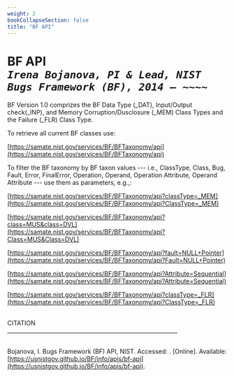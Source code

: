 ```yaml
---
weight: 2
bookCollapseSection: false
title: "BF API"
---
```

# BF API <br/>_`Irena Bojanova, PI & Lead, NIST Bugs Framework (BF), 2014 – ~~~~`_

BF Version 1.0 comprizes the BF Data Type (_DAT), Input/Output check(_INP), and Memory Corruption/Dusclosure (_MEM) Class Types and the Failure (_FLR) Class Type.

To retrieve all current BF classes use:

[https://samate.nist.gov/services/BF/BFTaxonomy/api](https://samate.nist.gov/services/BF/BFTaxonomy/api)

To filter the BF taxonomy by BF taxon values --- i.e., ClassType, Class, Bug, Fault, Error, FinalError, Operation, Operand, Operation Attribute, Operand Attribute --- use them as parameters, e.g.,:
<!-- site -->

[https://samate.nist.gov/services/BF/BFTaxonomy/api?classType=_MEM](https://samate.nist.gov/services/BF/BFTaxonomy/api?ClassType=_MEM)

[https://samate.nist.gov/services/BF/BFTaxonomy/api?class=MUS&class=DVL](https://samate.nist.gov/services/BF/BFTaxonomy/api?Class=MUS&Class=DVL)

[https://samate.nist.gov/services/BF/BFTaxonomy/api?fault=NULL+Pointer](https://samate.nist.gov/services/BF/BFTaxonomy/api?Fault=NULL+Pointer)

[https://samate.nist.gov/services/BF/BFTaxonomy/api?Attribute=Sequential](https://samate.nist.gov/services/BF/BFTaxonomy/api?Attribute=Sequential)

[https://samate.nist.gov/services/BF/BFTaxonomy/api?classType=_FLR](https://samate.nist.gov/services/BF/BFTaxonomy/api?ClassType=_FLR)

</br>
CITATION </br>
_____________________________________________________________</br></br>

Bojanova, I. Bugs Framework (BF) API, NIST. Accessed: <span id="currentDate"></span>. [Online]. Available: [https://usnistgov.github.io/BF/info/apis/bf-api](https://usnistgov.github.io/BF/info/apis/bf-api).
</br></br>

<!-- The BF _MEM ClassType can be accesses from here: [https://samate.nist.gov/BF/api/_MEM/](https://samate.nist.gov/BF/api/_mem/) -->
<!-- samate-internal.nist.gov/BF/api/cve/CVE-111 -->

<!-- [BF%20_MEM.xml] (https://data.nist.gov/od/ds/ark:/88434/mds2-3048/BF/XML/BF.xml)
[BF.xml.sha256] (https://data.nist.gov/od/ds/ark:/88434/mds2-3048/BF/XML/BF.xml.sha256)

[BF%20_MEM.json] (https://data.nist.gov/od/ds/ark:/88434/mds2-3048/BF/JSON/BF%20_MEM.json)
[BF%20_MEM.json.sha256] (https://data.nist.gov/od/ds/ark:/88434/mds2-3048/BF/JSON/BF%20_MEM.json.sha256)

[BF%20_MEM.pdf] (https://data.nist.gov/od/ds/ark:/88434/mds2-3048/BF/Graphs/BF%20_MEM.pdf)
[BF%20_MEM.pdf.sha256] (https://data.nist.gov/od/ds/ark:/88434/mds2-3048/BF/Graphs/BF%20_MEM.pdf.sha256)

[BF%20_MEM%20-%20CWE2BF%20by%20Operation%20.pdf] (https://data.nist.gov/od/ds/ark:/88434/mds2-3048/BF/CWE2BF/BF%20_MEM%20-%20CWE2BF%20by%20Operation%20.pdf)

[BF%20_MEM%20-%20CWE2BF%20by%20Operation%20.pdf.sha256] (https://data.nist.gov/od/ds/ark:/88434/mds2-3048/BF/CWE2BF/BF%20_MEM%20-%20CWE2BF%20by%20Operation%20.pdf.sha256) -->

<!-- Please register here to download the current versions of the under development BF Classes by Class Type. We ask you only for an email address to which to send you a unique download link and for the name of your organization to informa our management about the interest in BF.
<br/><br/>
<div style="text-align:center">{{< button href="xxx" >}}Register Here{{< /button >}}</div> -->

